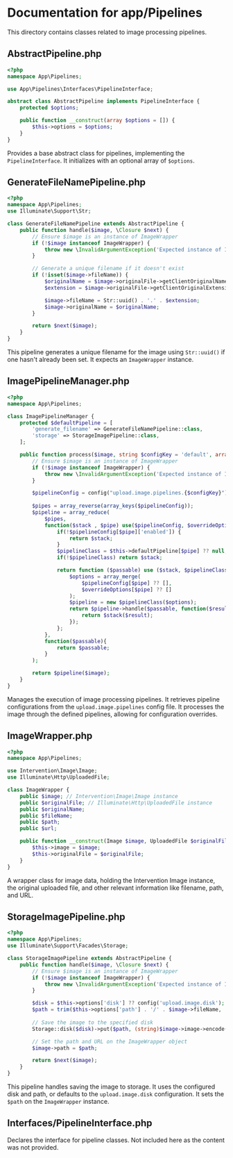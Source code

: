 # Documentation for app/Pipelines

This directory contains classes related to image processing pipelines.

## AbstractPipeline.php

```php
<?php
namespace App\Pipelines;

use App\Pipelines\Interfaces\PipelineInterface;

abstract class AbstractPipeline implements PipelineInterface {
    protected $options;

    public function __construct(array $options = []) {
        $this->options = $options;
    }
}
```

Provides a base abstract class for pipelines, implementing the `PipelineInterface`.  It initializes with an optional array of `$options`.

## GenerateFileNamePipeline.php

```php
<?php
namespace App\Pipelines;
use Illuminate\Support\Str;

class GenerateFileNamePipeline extends AbstractPipeline {
    public function handle($image, \Closure $next) {
        // Ensure $image is an instance of ImageWrapper
        if (!$image instanceof ImageWrapper) {
            throw new \InvalidArgumentException('Expected instance of ImageWrapper');
        }

        // Generate a unique filename if it doesn't exist
        if (!isset($image->fileName)) {
            $originalName = $image->originalFile->getClientOriginalName();
            $extension = $image->originalFile->getClientOriginalExtension();

            $image->fileName = Str::uuid() . '.' . $extension;
            $image->originalName = $originalName;
        }

        return $next($image);
    }
}
```

This pipeline generates a unique filename for the image using `Str::uuid()` if one hasn't already been set. It expects an `ImageWrapper` instance.

## ImagePipelineManager.php

```php
<?php
namespace App\Pipelines;

class ImagePipelineManager {
    protected $defaultPipeline = [
        'generate_filename' => GenerateFileNamePipeline::class,
        'storage' => StorageImagePipeline::class,
    ];

    public function process($image, string $configKey = 'default', array $overrideOptions = []) {
        // Ensure $image is an instance of ImageWrapper
        if (!$image instanceof ImageWrapper) {
            throw new \InvalidArgumentException('Expected instance of ImageWrapper');
        }

        $pipelineConfig = config("upload.image.pipelines.{$configKey}");
        
        $pipes = array_reverse(array_keys($pipelineConfig));
        $pipeline = array_reduce(
            $pipes,
            function($stack , $pipe) use($pipelineConfig, $overrideOptions) {
                if(!$pipelineConfig[$pipe]['enabled']) {
                    return $stack;
                }
                $pipelineClass = $this->defaultPipeline[$pipe] ?? null;
                if(!$pipelineClass) return $stack;

                return function ($passable) use ($stack, $pipelineClass, $pipelineConfig, $pipe, $overrideOptions) {
                    $options = array_merge(
                        $pipelineConfig[$pipe] ?? [],
                        $overrideOptions[$pipe] ?? []
                    );
                    $pipeline = new $pipelineClass($options);
                    return $pipeline->handle($passable, function($result) use ($stack) {
                        return $stack($result);
                    });
                };
            },
            function($passable){
                return $passable;
            }
        );

        return $pipeline($image);
    }
}
```

Manages the execution of image processing pipelines.  It retrieves pipeline configurations from the `upload.image.pipelines` config file.  It processes the image through the defined pipelines, allowing for configuration overrides.

## ImageWrapper.php

```php
<?php
namespace App\Pipelines;

use Intervention\Image\Image;
use Illuminate\Http\UploadedFile;

class ImageWrapper {
    public $image; // Intervention\Image\Image instance
    public $originalFile; // Illuminate\Http\UploadedFile instance
    public $originalName;
    public $fileName;
    public $path;
    public $url;

    public function __construct(Image $image, UploadedFile $originalFile = null) {
        $this->image = $image;
        $this->originalFile = $originalFile;
    }
}
```

A wrapper class for image data, holding the Intervention Image instance, the original uploaded file, and other relevant information like filename, path, and URL.

## StorageImagePipeline.php

```php
<?php
namespace App\Pipelines;
use Illuminate\Support\Facades\Storage;

class StorageImagePipeline extends AbstractPipeline {
    public function handle($image, \Closure $next) {
        // Ensure $image is an instance of ImageWrapper
        if (!$image instanceof ImageWrapper) {
            throw new \InvalidArgumentException('Expected instance of ImageWrapper');
        }

        $disk = $this->options['disk'] ?? config('upload.image.disk');
        $path = trim($this->options['path'] . '/' . $image->fileName, '/');
        
        // Save the image to the specified disk
        Storage::disk($disk)->put($path, (string)$image->image->encode());

        // Set the path and URL on the ImageWrapper object
        $image->path = $path;

        return $next($image);
    }
}
```

This pipeline handles saving the image to storage.  It uses the configured disk and path, or defaults to the `upload.image.disk` configuration.  It sets the `$path` on the `ImageWrapper` instance.


## Interfaces/PipelineInterface.php

Declares the interface for pipeline classes.  Not included here as the content was not provided.